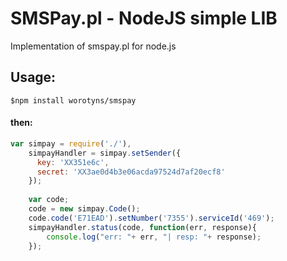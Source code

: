 SMSPay.pl - NodeJS simple LIB
=========

Implementation of smspay.pl for node.js

## Usage:
```text
$npm install worotyns/smspay
```
#### then:

```javascript
var simpay = require('./'),
    simpayHandler = simpay.setSender({
      key: 'XX351e6c',
      secret: 'XX3ae0d4b3e06acda97524d7af20ecf8'
    });
    
    var code;
    code = new simpay.Code();
    code.code('E71EAD').setNumber('7355').serviceId('469');
    simpayHandler.status(code, function(err, response){
        console.log("err: "+ err, "| resp: "+ response);
    });
```